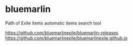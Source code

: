 # bluemarlin
Path of Exile items automatic items search tool

https://github.com/bluemarlinexile/bluemarlin-releases
https://github.com/bluemarlinexile/bluemarlinexile.github.io